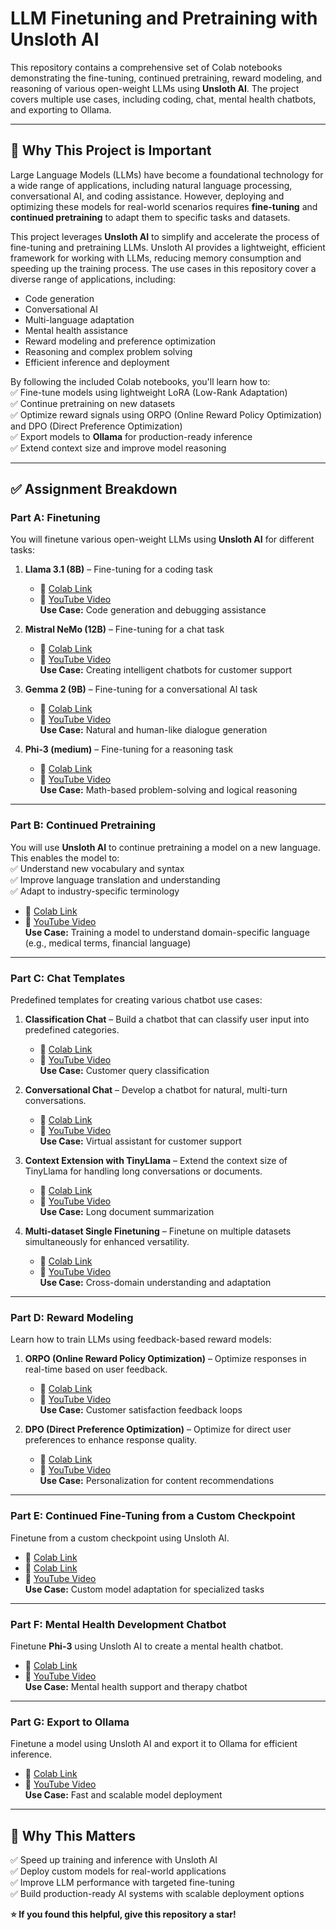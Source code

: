 # LLM Finetuning and Pretraining with Unsloth AI  
This repository contains a comprehensive set of Colab notebooks demonstrating the fine-tuning, continued pretraining, reward modeling, and reasoning of various open-weight LLMs using **Unsloth AI**. The project covers multiple use cases, including coding, chat, mental health chatbots, and exporting to Ollama.  

---

## 🚀 **Why This Project is Important**  
Large Language Models (LLMs) have become a foundational technology for a wide range of applications, including natural language processing, conversational AI, and coding assistance. However, deploying and optimizing these models for real-world scenarios requires **fine-tuning** and **continued pretraining** to adapt them to specific tasks and datasets.  

This project leverages **Unsloth AI** to simplify and accelerate the process of fine-tuning and pretraining LLMs. Unsloth AI provides a lightweight, efficient framework for working with LLMs, reducing memory consumption and speeding up the training process. The use cases in this repository cover a diverse range of applications, including:  
- Code generation  
- Conversational AI  
- Multi-language adaptation  
- Mental health assistance  
- Reward modeling and preference optimization  
- Reasoning and complex problem solving  
- Efficient inference and deployment  

By following the included Colab notebooks, you'll learn how to:  
✅ Fine-tune models using lightweight LoRA (Low-Rank Adaptation)  
✅ Continue pretraining on new datasets  
✅ Optimize reward signals using ORPO (Online Reward Policy Optimization) and DPO (Direct Preference Optimization)  
✅ Export models to **Ollama** for production-ready inference  
✅ Extend context size and improve model reasoning  

---

## ✅ **Assignment Breakdown**  

### **Part A: Finetuning**  
You will finetune various open-weight LLMs using **Unsloth AI** for different tasks:

1. **Llama 3.1 (8B)** – Fine-tuning for a coding task  
   - 📄 [Colab Link](https://colab.research.google.com/drive/dummy-link-llama3-8b)  
   - 🎥 [YouTube Video](https://youtu.be/dummy-link-llama3-8b)  
   **Use Case:** Code generation and debugging assistance  

2. **Mistral NeMo (12B)** – Fine-tuning for a chat task  
   - 📄 [Colab Link](https://colab.research.google.com/drive/dummy-link-mistral-nemo)  
   - 🎥 [YouTube Video](https://youtu.be/dummy-link-mistral-nemo)  
   **Use Case:** Creating intelligent chatbots for customer support  

3. **Gemma 2 (9B)** – Fine-tuning for a conversational AI task  
   - 📄 [Colab Link](https://colab.research.google.com/drive/dummy-link-gemma2)  
   - 🎥 [YouTube Video](https://youtu.be/dummy-link-gemma2)  
   **Use Case:** Natural and human-like dialogue generation  

4. **Phi-3 (medium)** – Fine-tuning for a reasoning task  
   - 📄 [Colab Link](https://colab.research.google.com/drive/1bFIMewTHxRauOgakbNhLCqd4dw78ktEp?usp=sharing)  
   - 🎥 [YouTube Video](https://youtu.be/dummy-link-phi3-5)  
   **Use Case:** Math-based problem-solving and logical reasoning  

---

### **Part B: Continued Pretraining**  
You will use **Unsloth AI** to continue pretraining a model on a new language. This enables the model to:  
✅ Understand new vocabulary and syntax  
✅ Improve language translation and understanding  
✅ Adapt to industry-specific terminology  

- 📄 [Colab Link](https://colab.research.google.com/drive/1kInOc1hr-zTG3HTVFEr7ctRBeTZ4qgBg?usp=sharing)  
- 🎥 [YouTube Video](https://youtu.be/dummy-link-continued-pretraining)  
**Use Case:** Training a model to understand domain-specific language (e.g., medical terms, financial language)  

---

### **Part C: Chat Templates**  
Predefined templates for creating various chatbot use cases:  

1. **Classification Chat** – Build a chatbot that can classify user input into predefined categories.  
   - 📄 [Colab Link](https://colab.research.google.com/drive/12Mv12hho7L4MKBxd4WOTkdFCwfNjL-IR?usp=sharing)  
   - 🎥 [YouTube Video](https://youtu.be/dummy-link-classification-chat)  
   **Use Case:** Customer query classification  

2. **Conversational Chat** – Develop a chatbot for natural, multi-turn conversations.  
   - 📄 [Colab Link](https://colab.research.google.com/drive/1rEQybJxgRsmy5SJvkfa8e_3TeLbK15c_?usp=sharing)  
   - 🎥 [YouTube Video](https://youtu.be/dummy-link-conversational-chat)  
   **Use Case:** Virtual assistant for customer support  

3. **Context Extension with TinyLlama** – Extend the context size of TinyLlama for handling long conversations or documents.  
   - 📄 [Colab Link](https://colab.research.google.com/drive/1Z-_nAj5be_eKRAdlC1qpI6Az7_hgXxm5?usp=sharing)  
   - 🎥 [YouTube Video](https://youtu.be/dummy-link-context-extension)  
   **Use Case:** Long document summarization  

4. **Multi-dataset Single Finetuning** – Finetune on multiple datasets simultaneously for enhanced versatility.  
   - 📄 [Colab Link](https://colab.research.google.com/drive/1g1dgGF9X9Xg-Q-SBEt5qJaRHxlH1SGRu?usp=sharing)  
   - 🎥 [YouTube Video](https://youtu.be/dummy-link-multi-dataset)  
   **Use Case:** Cross-domain understanding and adaptation  

---

### **Part D: Reward Modeling**  
Learn how to train LLMs using feedback-based reward models:  

1. **ORPO (Online Reward Policy Optimization)** – Optimize responses in real-time based on user feedback.  
   - 📄 [Colab Link](https://colab.research.google.com/drive/18_ivMr6eReTjRgO15a-aZJ8WSmTAjHfO?usp=sharing)  
   - 🎥 [YouTube Video](https://youtu.be/dummy-link-orpo)  
   **Use Case:** Customer satisfaction feedback loops  

2. **DPO (Direct Preference Optimization)** – Optimize for direct user preferences to enhance response quality.  
   - 📄 [Colab Link](https://colab.research.google.com/drive/13Ux2G79VSiugjj_YtJ7Q4FzmF_qCWbX1?usp=sharing)  
   - 🎥 [YouTube Video](https://youtu.be/dummy-link-dpo)  
   **Use Case:** Personalization for content recommendations  

---

### **Part E: Continued Fine-Tuning from a Custom Checkpoint**  
Finetune from a custom checkpoint using Unsloth AI.  
- 📄 [Colab Link](https://colab.research.google.com/drive/1lJyRbYRgEltUUboMRqZtZopbMsGfpRBH?usp=sharing)
- 📄 [Colab Link](https://colab.research.google.com/drive/1sqg01DP0xiB9AsG9iaDjAmrawSC7nEME?usp=sharing)
- 🎥 [YouTube Video](https://youtu.be/dummy-link-custom-checkpoint)  
**Use Case:** Custom model adaptation for specialized tasks  

---

### **Part F: Mental Health Development Chatbot**  
Finetune **Phi-3** using Unsloth AI to create a mental health chatbot.  
- 📄 [Colab Link](https://colab.research.google.com/drive/1kSWtZxndUHpVV7tw91v6voyY-sW8Nt09?usp=sharing)  
- 🎥 [YouTube Video](https://youtu.be/dummy-link-mental-health-chatbot)  
**Use Case:** Mental health support and therapy chatbot  

---

### **Part G: Export to Ollama**  
Finetune a model using Unsloth AI and export it to Ollama for efficient inference.  
- 📄 [Colab Link](https://colab.research.google.com/drive/1KPp8Qvff9Lucx2ErPDFR8297Db-IwfI8?usp=sharing)  
- 🎥 [YouTube Video](https://youtu.be/dummy-link-export-ollama)  
**Use Case:** Fast and scalable model deployment  

---

## 🌟 **Why This Matters**  
✅ Speed up training and inference with Unsloth AI  
✅ Deploy custom models for real-world applications  
✅ Improve LLM performance with targeted fine-tuning  
✅ Build production-ready AI systems with scalable deployment options  

**⭐️ If you found this helpful, give this repository a star!**  
